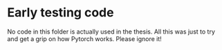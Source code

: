 # Early testing code
No code in this folder is actually used in the thesis. All this was just to try 
and get a grip on how Pytorch works. Please ignore it!

